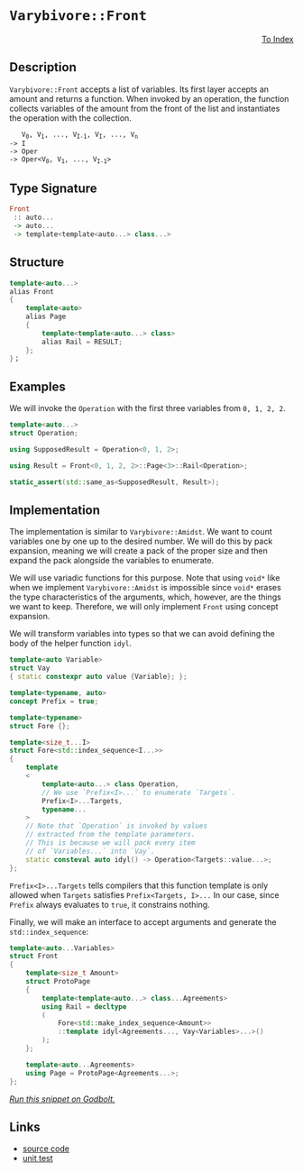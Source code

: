 <!-- Copyright 2024 Feng Mofan
SPDX-License-Identifier: Apache-2.0 -->

# `Varybivore::Front`

<p style='text-align: right;'><a href="../../../facilities/metafunctions.md#varybivore-front">To Index</a></p>

## Description

`Varybivore::Front` accepts a list of variables.
Its first layer accepts an amount and returns a function.
When invoked by an operation, the function collects variables of the amount from the front of the list and instantiates the operation with the collection.

<pre><code>   V<sub>0</sub>, V<sub>1</sub>, ..., V<sub>I-1</sub>, V<sub>I</sub>, ..., V<sub>n</sub>
-> I
-> Oper
-> Oper&lt;V<sub>0</sub>, V<sub>1</sub>, ..., V<sub>I-1</sub>&gt;</code></pre>

## Type Signature

```Haskell
Front
 :: auto...
 -> auto...
 -> template<template<auto...> class...>
```

## Structure

```C++
template<auto...>
alias Front
{
    template<auto>
    alias Page
    {
        template<template<auto...> class>
        alias Rail = RESULT;
    };
}；
```

## Examples

We will invoke the `Operation` with the first three variables from `0, 1, 2, 2`.

```C++
template<auto...>
struct Operation;

using SupposedResult = Operation<0, 1, 2>;

using Result = Front<0, 1, 2, 2>::Page<3>::Rail<Operation>;

static_assert(std::same_as<SupposedResult, Result>);
```

## Implementation

The implementation is similar to `Varybivore::Amidst`.
We want to count variables one by one up to the desired number.
We will do this by pack expansion, meaning we will create a pack of the proper size and then expand the pack alongside the variables to enumerate.

We will use variadic functions for this purpose.
Note that using `void*` like when we implement `Varybivore::Amidst` is impossible since `void*` erases the type characteristics of the arguments, which, however, are the things we want to keep.
Therefore, we will only implement `Front` using concept expansion.

We will transform variables into types so that we can avoid defining the body of the helper function `idyl`.

```C++
template<auto Variable>
struct Vay
{ static constexpr auto value {Variable}; };
```

```C++
template<typename, auto>
concept Prefix = true;

template<typename>
struct Fore {};

template<size_t...I>
struct Fore<std::index_sequence<I...>>
{
    template
    <
        template<auto...> class Operation,
        // We use `Prefix<I>...` to enumerate `Targets`.
        Prefix<I>...Targets,
        typename...
    >
    // Note that `Operation` is invoked by values
    // extracted from the template parameters.
    // This is because we will pack every item
    // of `Variables...` into `Vay`.
    static consteval auto idyl() -> Operation<Targets::value...>;
};
```

`Prefix<I>...Targets` tells compilers that this function template is only allowed when `Targets` satisfies `Prefix<Targets, I>...`
In our case, since `Prefix` always evaluates to `true`, it constrains nothing.

Finally, we will make an interface to accept arguments and generate the `std::index_sequence`:

```C++
template<auto...Variables>
struct Front
{
    template<size_t Amount>
    struct ProtoPage
    {
        template<template<auto...> class...Agreements>
        using Rail = decltype
        (
            Fore<std::make_index_sequence<Amount>>
            ::template idyl<Agreements..., Vay<Variables>...>()
        );
    };

    template<auto...Agreements>
    using Page = ProtoPage<Agreements...>;
};
```

[*Run this snippet on Godbolt.*](https://godbolt.org/#z:OYLghAFBqd5QCxAYwPYBMCmBRdBLAF1QCcAaPECAMzwBtMA7AQwFtMQByARg9KtQYEAysib0QXACx8BBAKoBnTAAUAHpwAMvAFYTStJg1DIApACYAQuYukl9ZATwDKjdAGFUtAK4sGIM2akrgAyeAyYAHI%2BAEaYxP4apAAOqAqETgwe3r7%2BgSlpjgKh4VEssfFmiXaYDhlCBEzEBFk%2BfgG2mPaFDPWNBMWRMXEJtg1NLTntCmP9YYNlw5UAlLaoXsTI7BzmAMxhyN5YANQmO25ejrSEAJ6n2CYaAIK7%2B4eYJ2fI0%2BhYVHcPzzMewYBy8x1ObgI1ySmAA%2BgRiExCAp/k8AQRMCwkgYMRCmBdUEcAGqNPBMaL0VGPabELwOI4AWQEqCIDFuaIA7BYjtMmI5kEc0AxpphVEliEd8UQjgA3MRed4mLkk4hkimYJUAEVO3K1OoB6Mx2L5GrOUJhzDYpElBKpQs2SQIR2UxEwNFUH01RwRCv1aKeGKxONNkOhjFYpvuTxpdKdADESIquXqdlZ/Y9A8bcWc0gAvOEEAB0xYAklSY/SE66Id8QCAwlhVLClABHBUgkMl4uF/47KPPZNPI7D71G4MAkcfNwTycjzPjs5S1Ddu6CgwKBRHADyMMR3VIM9nRwA9MejgB1d5eJQnABsGhdbrwqghZb7K/v3sJjB8cRNd40AAVRpgEwAgUXvHshyPZ1XXdV87m7YDiFA8CD2go9zXDNgVwwj5%2B0nU8jgiFl3gIBA%2BQAnc/26ExPzwTcwhlVAAGtMHQI5omuWV5UwFE8KI0UESYBx2KOKhiFQFhvQQMix3/JJGgjDFiAUKDHknXl%2BUFAQRTlWgbWlPB0GuWgICWI4AFpV2ovcMghZDUIUOt9IVFc%2Bz9AdtVTA0A3k7M3CXbsVTVegUQ86MfUrSTBANQcNLnfyQzzAsjkeFg1liiKEuHCsnRdFlUGUJhQMPE54pg0cgxNCF5xqxcCXc7A1yYDdu0eYBXUxRhwKpSrrzCYAjgAJSRAzTi9LADiwsrJwgWaYKrZKCHQOsWCYNjYQbUVm0wNtGE2CF0syghewIyqRzrOqMSOYzTKOzrMG6wQ1OLa0mQYQq2QhELyTCxDizucyFuHJZPMnFM02ePDrpDILiw6rq2BevqRwGoxnRKxUdi9AqiGK0qzkRp7kfAprPMh3zHmPAAqOn6YZ48AVpunAOwIRAPppmnhZhnGapl4QTeKd7UwR1wv7Q1qoC%2BGe2yvLt13Pl7J89N0aGoQvCSfJ2OGvivFoJ0JsVmiVbcRIji4a0zF7KGAXVkb9cNz0jjjGLTrOC2raOQIfbuOsCZDHZ/ZAUa6AhWzlYEW2qa0vBkFhVqlCaCBaxABQI0T8K3E17XUl1p2CGtPWFANj3sDB1MOBWWhOAAVl4PwOC0UhUE4adLGsHk1g2RUgR4UgCE0auVhYkA64ADkLW8dkkMwOUkSRJ52DQ64ATgn/ROEkXgWAkDREiblu244XhnMSIfm%2Br0g4FgGBEBANYCCSC5yEoNAsToOIIgjThVAn28llbySCOMAZAAopCFjMLwdihASDGT0PwQQIgxDsCkDIQQigVDqCvqQXQVsADuiIkicB4DXeujdh6t04FuC4L8nSoCoEcf%2BgDgGgPAZbSQUCjgQA8J/egEpdhcCWLwS%2BWgVgQCQB/JIX8yAUAgNI2RIBgBSECDQQ2cRnIQGiFQ6IYRGjXFIbwPRzBiDXC3NEbQNRL4Dw/qTLcDBaCGNwVgaIXhgCBVoLQZy3BeBYHWkYcQLi8CulqDKPiVDRQ1AuFsAeYQMS11wVcaIiIzEeCwFQhEeA96%2BNIOE4g0R86akxIYYAVwjDDxWFQAwwAFBEjwJgAh1Em4DyQcIUQ4h0FtKwWoKh%2BD9ClJQNYaw%2Bg8DRGcpAFYqBHQZB8ZZb4E1TCd0sJUXgqB8mqiwBM8yHQugZBcAwdwnhWh6BCHMUo5Q9D5HSAICYfgrbXO6AMC5wwrbVFqAIXo4xjk5DeZ0axdQZjPKGPEN5Mw7l6F5E0YFCxQUrAUD3TYEhyEcAbqQI%2BazODMIAUAkBYCIFcLMDw3AcDBH9xEYPSpKxZJMCwPEHZY9JA7ELGvHYC8NBz0kPeVet415bw4DvUge8dhcGnlwW8E8N7irrpILg68di3nRVQk%2BZ8QAX0qTfe%2BkjH50NfvIxRAif5sE4I0FgMoOSWSYC1DGXA16FlFS3WBRBNmINkCgzp0hulKF6bg3QgQiFMBIb4lFaKMXUI4LQ5%2BFwjiMMlMQM1FqrUHFKZbO1DqeF8JkQIk4QIzAUrEdfbVBq4hvwUVJLNwxTXmsssmowtquCJHUSpLROjcEmIMUY0g7azEWKsQ4TtdieoOKcVQ1x7jPHeM7f40pQSW74FCY4cJPjHWqGiRiTt8TOhUOSak646StgtyyTkge%2BTClKGKQEspg0NXVJKnUhpTSLSdrae6tBnrZA9JwS3P1AyKlLKsJYUZ4z4BTJmbpTg8yVqLOGSs4%2BGzjIRMmbsgFzgICuAhVbM5JQQVXNSDczIPz7nJDw0885OG/l7M%2BeCwjkL/kfJ6ECsjsLIXUeyERqFsxsPMeEasdYSKeOJNDcqrFVbE3WqGra%2B1hYNDEvwM6nNIr81UtIDSullAUWCuFXajlHJ14cg5LPMwXLZVKtwSq2warKVXwkVqpAT96GluLcQI1WxTVsJYAoGUAoZSSeDNMGBcn4GrSti%2Bjpb6MHyG9V%2BnQIAdikADUGsh/KhNmZobqhhTC3MgI8152UvmTTTAzeW2RCmdhKeszfKRxWBGOeq8MLz2tYQ%2BbXrCPzBBE7xuAXwOgzbKCtpbt25xA9Bu9usQOqS9jHHOLnZgNxHixCTtydOwJB6/EhIBUuyJq7kAxI3YILdSSxm7v3Zk1Ux7eCnqKSUwJ16Ku3tqfUxpzTn1urCxId9mCot9Ni7%2B4wMGbDJO2aB7oPjjy1n/dYVZrd4NbJA8h%2BjByjlsdOYcmFlyHkkYyBh4jBQMho9efD7oXzmg0YoyhhjfR8egtGH0bHHGqfIt473RngnKGpY4HGlg7nPPefyxiQrEASXyaEeV8R1LMC0uGDsxJmn/B2p2DsOudcOUNo0ArjkErTPH04Kq9V1nR4gFlYWBVdcORmCV7K3lkgNCBESTsNn2vT5WbF/y6BWvMVO4LUsFY%2BS0jOEkEAA)

## Links

- [source code](../../../../conceptrodon/descend/varybivore/front.hpp)
- [unit test](../../../../tests/unit/metafunctions/varybivore/front.test.hpp)
